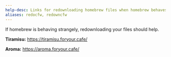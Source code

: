 ```yaml
---
help-desc: Links for redownloading homebrew files when homebrew behaves funky
aliases: redocfw, redowncfw
---
```


If homebrew is behaving strangely, redownloading your files should help.

**Tiramisu:**
https://tiramisu.foryour.cafe/

**Aroma:**
https://aroma.foryour.cafe/
